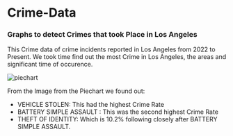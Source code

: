 # Crime-Data

### Graphs to detect Crimes that took Place in Los Angeles

This Crime data of crime incidents reported in Los Angeles from 2022 to Present. We took time find out the most Crime in Los Angeles, the areas and significant time of occurence.





![piechart](https://github.com/Betsy194/Crime-Data/assets/70201662/531603dd-d54b-4051-9126-527d6081d1da)






From the Image from the Piechart we found out:
* VEHICLE STOLEN: This had the highest Crime Rate
* BATTERY SIMPLE ASSAULT : This was the second highest Crime Rate
* THEFT OF IDENTITY: Which is 10.2% following closely after BATTERY SIMPLE ASSAULT.

